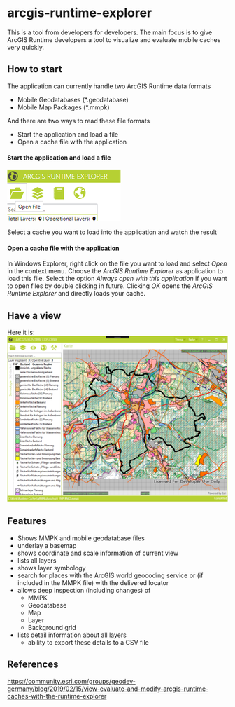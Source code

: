 # arcgis-runtime-explorer
This is a tool from developers for developers. The main focus is to give ArcGIS Runtime developers a tool to visualize and evaluate mobile caches very quickly.

## How to start
The application can currently handle two ArcGIS Runtime data formats
* Mobile Geodatabases (*.geodatabase)
* Mobile Map Packages (*.mmpk)

And there are two ways to read these file formats
* Start the application and load a file
* Open a cache file with the application

#### Start the application and load a file
![Menu - Open Folder](https://github.com/EsriDE/arcgis-runtime-explorer/blob/master/docs/mainmenu_openfile.png)

Select a cache you want to load into the application and watch the result

#### Open a cache file with the application

In Windows Explorer, right click on the file you want to load and select _Open_ in the context menu.
Choose the _ArcGIS Runtime Explorer_ as application to load this file. 
Select the option _Always open with this application_ if you want to open files by double clicking in future.
Clicking _OK_ opens the _ArcGIS Runtime Explorer_ and directly loads your cache.

## Have a view
Here it is:
![Application - Cache loaded](https://github.com/EsriDE/arcgis-runtime-explorer/blob/master/docs/app_mmpk_loaded.png)

## Features
* Shows MMPK and mobile geodatabase files
* underlay a basemap
* shows coordinate and scale information of current view
* lists all layers
* shows layer symbology
* search for places with the ArcGIS world geocoding service or (if included in the MMPK file) with the delivered locator
* allows deep inspection (including changes) of 
  * MMPK
  * Geodatabase
  * Map
  * Layer
  * Background grid
* lists detail information about all layers
  * ability to export these details to a CSV file

## References
https://community.esri.com/groups/geodev-germany/blog/2019/02/15/view-evaluate-and-modify-arcgis-runtime-caches-with-the-runtime-explorer
